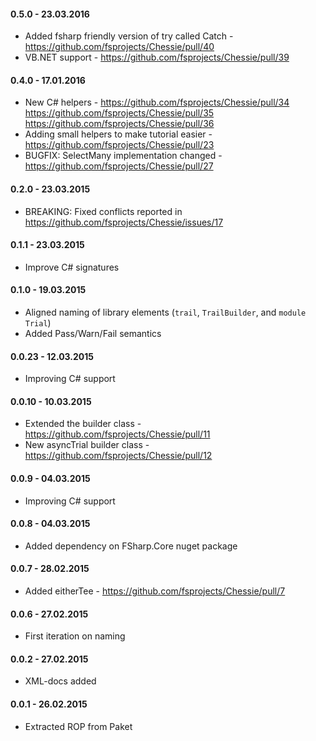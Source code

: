 #### 0.5.0 - 23.03.2016
* Added fsharp friendly version of try called Catch - https://github.com/fsprojects/Chessie/pull/40
* VB.NET support - https://github.com/fsprojects/Chessie/pull/39

#### 0.4.0 - 17.01.2016
* New C# helpers - https://github.com/fsprojects/Chessie/pull/34 https://github.com/fsprojects/Chessie/pull/35 https://github.com/fsprojects/Chessie/pull/36
* Adding small helpers to make tutorial easier - https://github.com/fsprojects/Chessie/pull/23
* BUGFIX: SelectMany implementation changed - https://github.com/fsprojects/Chessie/pull/27

#### 0.2.0 - 23.03.2015
* BREAKING: Fixed conflicts reported in https://github.com/fsprojects/Chessie/issues/17

#### 0.1.1 - 23.03.2015
* Improve C# signatures

#### 0.1.0 - 19.03.2015
* Aligned naming of library elements (`trail`, `TrailBuilder`, and `module Trial`)
* Added Pass/Warn/Fail semantics

#### 0.0.23 - 12.03.2015
* Improving C# support

#### 0.0.10 - 10.03.2015
* Extended the builder class - https://github.com/fsprojects/Chessie/pull/11
* New asyncTrial builder class - https://github.com/fsprojects/Chessie/pull/12

#### 0.0.9 - 04.03.2015
* Improving C# support

#### 0.0.8 - 04.03.2015
* Added dependency on FSharp.Core nuget package

#### 0.0.7 - 28.02.2015
* Added eitherTee - https://github.com/fsprojects/Chessie/pull/7

#### 0.0.6 - 27.02.2015
* First iteration on naming

#### 0.0.2 - 27.02.2015
* XML-docs added

#### 0.0.1 - 26.02.2015
* Extracted ROP from Paket
